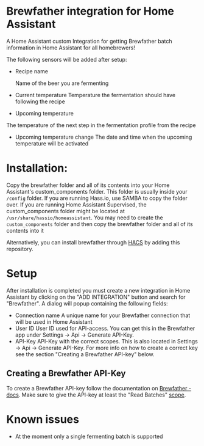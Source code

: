 # Brewfather integration for Home Assistant
A Home Assistant custom Integration for getting Brewfather batch information in Home Assistant for all homebrewers!

The following sensors will be added after setup:
- Recipe name

  Name of the beer you are fermenting

- Current temperature
  Temperature the fermentation should have following the recipe

- Upcoming temperature

The temperature of the next step in the fermentation profile from the recipe
- Upcoming temperature change
The date and time when the upcoming temperature will be activated


# Installation:

Copy the brewfather folder and all of its contents into your Home Assistant's custom_components folder. This folder is usually inside your `/config` folder. If you are running Hass.io, use SAMBA to copy the folder over. If you are running Home Assistant Supervised, the custom_components folder might be located at `/usr/share/hassio/homeassistant`. You may need to create the `custom_components` folder and then copy the brewfather folder and all of its contents into it

Alternatively, you can install brewfather through [HACS](https://hacs.xyz/) by adding this repository.


# Setup

After installation is completed you must create a new integration in Home Assistant by clicking on the "ADD INTEGRATION" button and search for "Brewfather". A dialog will popup containing the following fields:
- Connection name
A unique name for your Brewfather connection that will be used in Home Assistant
- User ID
User ID used for API-access. You can get this in the Brewfather app under Settings -> Api -> Generate API-Key.
- API-Key
API-Key with the correct scopes. This is also located in Settings -> Api -> Generate API-Key. For more info on how to create a correct key see the section "Creating a Brewfather API-key" below.

## Creating a Brewfather API-Key

To create a Brewfather API-key follow the documentation on [Brewfather - docs](https://docs.brewfather.app/api#generate-api-key). Make sure to give the API-key at least the "Read Batches" [scope](https://docs.brewfather.app/api#scopes).


# Known issues

- At the moment only a single fermenting batch is supported